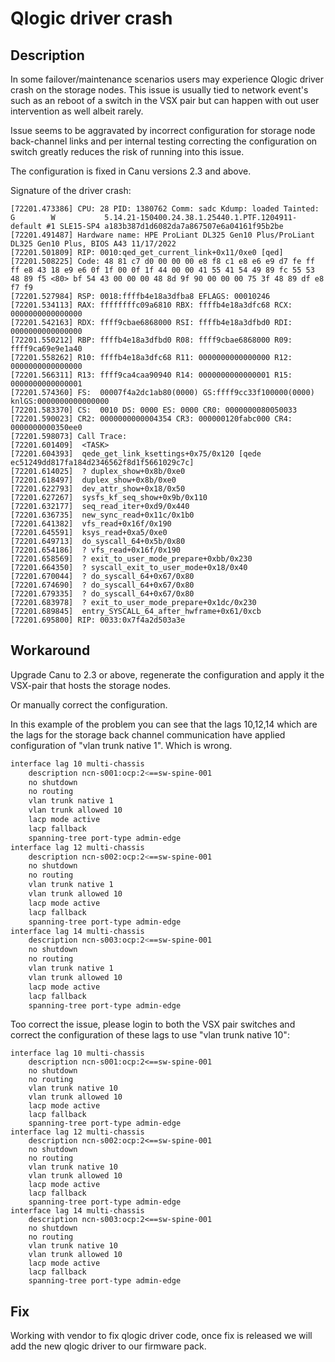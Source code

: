 # Qlogic driver crash

## Description

In some failover/maintenance scenarios users may experience Qlogic driver crash on the storage nodes. This issue is usually tied to network event's such as an reboot of a switch in the VSX pair but can happen with out user intervention as well albeit rarely.

Issue seems to be aggravated by incorrect configuration for storage node back-channel links and per internal testing correcting the configuration on switch greatly reduces the risk of running into this issue.

The configuration is fixed in Canu versions 2.3 and above.

Signature of the driver crash:

```text
[72201.473386] CPU: 28 PID: 1380762 Comm: sadc Kdump: loaded Tainted: G        W           5.14.21-150400.24.38.1.25440.1.PTF.1204911-default #1 SLE15-SP4 a183b387d1d6082da7a867507e6a04161f95b2be
[72201.491487] Hardware name: HPE ProLiant DL325 Gen10 Plus/ProLiant DL325 Gen10 Plus, BIOS A43 11/17/2022
[72201.501809] RIP: 0010:qed_get_current_link+0x11/0xe0 [qed]
[72201.508225] Code: 48 81 c7 d0 00 00 00 e8 f8 c1 e8 e6 e9 d7 fe ff ff e8 43 18 e9 e6 0f 1f 00 0f 1f 44 00 00 41 55 41 54 49 89 fc 55 53 48 89 f5 <80> bf 54 43 00 00 00 48 8d 9f 90 00 00 00 75 3f 48 89 df e8 f7 f9
[72201.527984] RSP: 0018:ffffb4e18a3dfba8 EFLAGS: 00010246
[72201.534113] RAX: ffffffffc09a6810 RBX: ffffb4e18a3dfc68 RCX: 0000000000000000
[72201.542163] RDX: ffff9cbae6868000 RSI: ffffb4e18a3dfbd0 RDI: 0000000000000000
[72201.550212] RBP: ffffb4e18a3dfbd0 R08: ffff9cbae6868000 R09: ffff9ca69e9e1a40
[72201.558262] R10: ffffb4e18a3dfc68 R11: 0000000000000000 R12: 0000000000000000
[72201.566311] R13: ffff9ca4caa90940 R14: 0000000000000001 R15: 0000000000000001
[72201.574360] FS:  00007f4a2dc1ab80(0000) GS:ffff9cc33f100000(0000) knlGS:0000000000000000
[72201.583370] CS:  0010 DS: 0000 ES: 0000 CR0: 0000000080050033
[72201.590023] CR2: 0000000000004354 CR3: 000000120fabc000 CR4: 0000000000350ee0
[72201.598073] Call Trace:
[72201.601409]  <TASK>
[72201.604393]  qede_get_link_ksettings+0x75/0x120 [qede ec51249dd817fa184d2346562f8d1f5661029c7c]
[72201.614025]  ? duplex_show+0x8b/0xe0
[72201.618497]  duplex_show+0x8b/0xe0
[72201.622793]  dev_attr_show+0x18/0x50
[72201.627267]  sysfs_kf_seq_show+0x9b/0x110
[72201.632177]  seq_read_iter+0xd9/0x440
[72201.636735]  new_sync_read+0x11c/0x1b0
[72201.641382]  vfs_read+0x16f/0x190
[72201.645591]  ksys_read+0xa5/0xe0
[72201.649713]  do_syscall_64+0x5b/0x80
[72201.654186]  ? vfs_read+0x16f/0x190
[72201.658569]  ? exit_to_user_mode_prepare+0xbb/0x230
[72201.664350]  ? syscall_exit_to_user_mode+0x18/0x40
[72201.670044]  ? do_syscall_64+0x67/0x80
[72201.674690]  ? do_syscall_64+0x67/0x80
[72201.679335]  ? do_syscall_64+0x67/0x80
[72201.683978]  ? exit_to_user_mode_prepare+0x1dc/0x230
[72201.689845]  entry_SYSCALL_64_after_hwframe+0x61/0xcb
[72201.695800] RIP: 0033:0x7f4a2d503a3e 
```

## Workaround

Upgrade Canu to 2.3 or above, regenerate the configuration and apply it the VSX-pair that hosts the storage nodes.

Or manually correct the configuration.

In this example of the problem you can see that the lags 10,12,14 which are the lags for the storage back channel communication have applied configuration of "vlan trunk native 1". Which is wrong.

```bash
interface lag 10 multi-chassis
    description ncn-s001:ocp:2<==sw-spine-001
    no shutdown
    no routing
    vlan trunk native 1
    vlan trunk allowed 10
    lacp mode active
    lacp fallback
    spanning-tree port-type admin-edge
interface lag 12 multi-chassis
    description ncn-s002:ocp:2<==sw-spine-001
    no shutdown
    no routing
    vlan trunk native 1
    vlan trunk allowed 10
    lacp mode active
    lacp fallback
    spanning-tree port-type admin-edge
interface lag 14 multi-chassis
    description ncn-s003:ocp:2<==sw-spine-001
    no shutdown
    no routing
    vlan trunk native 1
    vlan trunk allowed 10
    lacp mode active
    lacp fallback
    spanning-tree port-type admin-edge
```

Too correct the issue, please login to both the VSX pair switches and correct the configuration of these lags to use "vlan trunk native 10":

```text
interface lag 10 multi-chassis
    description ncn-s001:ocp:2<==sw-spine-001
    no shutdown
    no routing
    vlan trunk native 10
    vlan trunk allowed 10
    lacp mode active
    lacp fallback
    spanning-tree port-type admin-edge
interface lag 12 multi-chassis
    description ncn-s002:ocp:2<==sw-spine-001
    no shutdown
    no routing
    vlan trunk native 10
    vlan trunk allowed 10
    lacp mode active
    lacp fallback
    spanning-tree port-type admin-edge
interface lag 14 multi-chassis
    description ncn-s003:ocp:2<==sw-spine-001
    no shutdown
    no routing
    vlan trunk native 10
    vlan trunk allowed 10
    lacp mode active
    lacp fallback
    spanning-tree port-type admin-edge
```

## Fix

Working with vendor to fix qlogic driver code, once fix is released we will add the new qlogic driver to our firmware pack.
